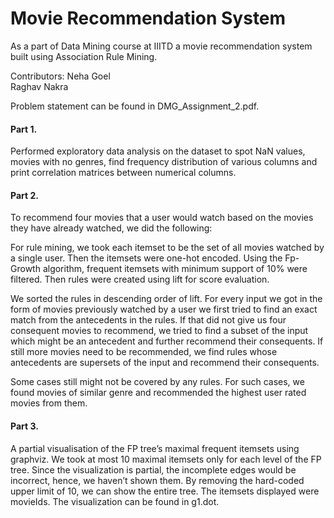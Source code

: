 # Movie Recommendation System
As a part of Data Mining course at IIITD a movie recommendation system built using Association Rule Mining.

Contributors:
Neha Goel                                          
Raghav Nakra

Problem statement can be found in DMG_Assignment_2.pdf.

#### Part 1.
Performed exploratory data analysis on the dataset to spot NaN values, movies with no genres, find frequency distribution of various columns and print correlation matrices between numerical columns.


#### Part 2.
To recommend four movies that a user would watch based on the movies they have already watched, we did the following:

For rule mining, we took each itemset to be the set of all movies watched by a single user. Then the itemsets were one-hot encoded. Using the Fp-Growth algorithm, frequent itemsets with minimum support of 10% were filtered. Then rules were created using lift for score evaluation.

We sorted the rules in descending order of lift. For every input we got in the form of movies previously watched by a user we first tried to find an exact match from the antecedents in the rules. If that did not give us four consequent movies to recommend, we tried to find a subset of the input which might be an antecedent and further recommend their consequents. If still more movies need to be recommended, we find rules whose antecedents are supersets of the input and recommend their consequents.

Some cases still might not be covered by any rules. For such cases, we found movies of similar genre and recommended the highest user rated movies from them.
 
 
#### Part 3.
A partial visualisation of the FP tree’s maximal frequent itemsets using graphviz. We took at most 10 maximal itemsets only for each level of the FP tree. Since the visualization is partial, the incomplete edges would be incorrect, hence, we haven’t shown them. By removing the hard-coded upper limit of 10, we can show the entire tree. The itemsets displayed were movieIds. The visualization can be found in g1.dot.
